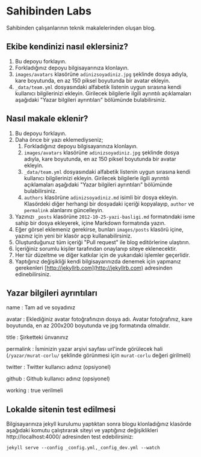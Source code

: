 # Sahibinden Labs

Sahibinden çalışanlarının teknik makalelerinden oluşan blog.

## Ekibe kendinizi nasıl eklersiniz?

1. Bu depoyu forklayın.
2. Forkladığınız depoyu bilgisayarınıza klonlayın.
3. `images/avatars` klasörüne `adinizsoyadiniz.jpg` şeklinde dosya adıyla, kare boyutunda, en az 150 piksel boyutunda bir avatar ekleyin.
4. `_data/team.yml` dosyasındaki alfabetik listenin uygun sırasına kendi kullanıcı bilgilerinizi ekleyin. Girilecek bilgilerle ilgili ayrıntılı açıklamaları aşağıdaki "Yazar bilgileri ayrıntıları" bölümünde bulabilirsiniz.

## Nasıl makale eklenir?

1. Bu depoyu forklayın.
2. Daha önce bir yazı eklemediyseniz;
    1. Forkladığınız depoyu bilgisayarınıza klonlayın.
    2. `images/avatars` klasörüne `adinizsoyadiniz.jpg` şeklinde dosya adıyla, kare boyutunda, en az 150 piksel boyutunda bir avatar ekleyin.
    3. `_data/team.yml` dosyasındaki alfabetik listenin uygun sırasına kendi kullanıcı bilgilerinizi ekleyin. Girilecek bilgilerle ilgili ayrıntılı açıklamaları aşağıdaki "Yazar bilgileri ayrıntıları" bölümünde bulabilirsiniz.
    4. `authors` klasörüne `adinizsoyadiniz.md` isimli bir dosya ekleyin. Klasördeki diğer herhangi bir dosyadaki içeriği kopyalayıp, `author` ve `permalink` alanlarını güncelleyin.
3. Yazınızı `_posts` klasörüne `2012-10-25-yazi-basligi.md` formatındaki isme sahip bir dosya ekleyerek, içine Markdown formatında yazın.
4. Eğer görsel eklemeniz gerekirse, bunları `images/posts` klasörü içine, yazınız için yeni bir klasör açıp kullanabilirsiniz.
5. Oluşturduğunuz tüm içeriği "Pull request" ile blog editörlerine ulaştırın.
6. İçeriğiniz sorumlu kişiler tarafından onaylanıp siteye eklenecektir.
7. Her tür düzeltme ve diğer katkılar için de yukarıdaki işlemler geçerlidir.
8. Yaptığınız değişikliği kendi bilgisayarınızda denemek için yapmanız gerekenleri [http://jekyllrb.com](http://jekyllrb.com) adresinden edinebilirsiniz.

## Yazar bilgileri ayrıntıları

name
: Tam ad ve soyadınız

avatar
: Eklediğiniz avatar fotoğrafınızın dosya adı. Avatar fotoğrafınız, kare boyutunda, en az 200x200 boyutunda ve jpg formatında olmalıdır.

title
: Şirketteki ünvanınız

permalink
: İsminizin yazar arşivi sayfası url'inde görülecek hali (`/yazar/murat-corlu/` şeklinde görünmesi için `murat-corlu` değeri girilmeli)

twitter
: Twitter kullanıcı adınız (opsiyonel)

github
: Github kullanıcı adınız (opsiyonel)

working
: true verilmeli

## Lokalde sitenin test edilmesi

Bilgisayarınıza jekyll kurulumu yaptıktan sonra blogu klonladığınız klasörde aşağıdaki komutu çalıştırarak siteyi ve yaptığınız değişiklikleri http://localhost:4000/ adresinden test edebilirsiniz:

`jekyll serve --config _config.yml,_config_dev.yml --watch`
